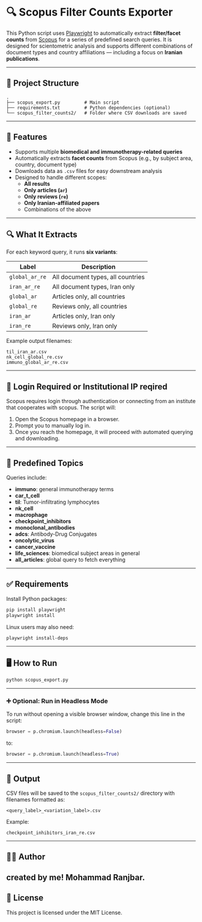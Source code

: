 
# 🔍 Scopus Filter Counts Exporter

This Python script uses [Playwright](https://playwright.dev/) to automatically extract **filter/facet counts** from [Scopus](https://www.scopus.com) for a series of predefined search queries. It is designed for scientometric analysis and supports different combinations of document types and country affiliations — including a focus on **Iranian publications**.

---

## 📂 Project Structure

```
.
├── scopus_export.py         # Main script
├── requirements.txt         # Python dependencies (optional)
└── scopus_filter_counts2/   # Folder where CSV downloads are saved
```

---

## 🚀 Features

- Supports multiple **biomedical and immunotherapy-related queries**
- Automatically extracts **facet counts** from Scopus (e.g., by subject area, country, document type)
- Downloads data as `.csv` files for easy downstream analysis
- Designed to handle different scopes:
  - **All results**
  - **Only articles (`ar`)**
  - **Only reviews (`re`)**
  - **Only Iranian-affiliated papers**
  - Combinations of the above

---

## 🔍 What It Extracts

For each keyword query, it runs **six variants**:

| Label             | Description                           |
|------------------|---------------------------------------|
| `global_ar_re`   | All document types, all countries     |
| `iran_ar_re`     | All document types, Iran only         |
| `global_ar`      | Articles only, all countries          |
| `global_re`      | Reviews only, all countries           |
| `iran_ar`        | Articles only, Iran only              |
| `iran_re`        | Reviews only, Iran only               |

Example output filenames:
```
til_iran_ar.csv
nk_cell_global_re.csv
immuno_global_ar_re.csv
```

---

## 🔑 Login Required or Institutional IP reqired 

Scopus requires login through authentication or connecting from an institute that cooperates with scopus. The script will:

1. Open the Scopus homepage in a browser.
2. Prompt you to manually log in.
3. Once you reach the homepage, it will proceed with automated querying and downloading.

---

## 🧠 Predefined Topics

Queries include:

- **immuno**: general immunotherapy terms
- **car_t_cell**
- **til**: Tumor-infiltrating lymphocytes
- **nk_cell**
- **macrophage**
- **checkpoint_inhibitors**
- **monoclonal_antibodies**
- **adcs**: Antibody-Drug Conjugates
- **oncolytic_virus**
- **cancer_vaccine**
- **life_sciences**: biomedical subject areas in general
- **all_articles**: global query to fetch everything

---

## ✅ Requirements

Install Python packages:

```bash
pip install playwright
playwright install
```

Linux users may also need:

```bash
playwright install-deps
```

---

## 🖥️ How to Run

```bash
python scopus_export.py
```

---

### ➕ Optional: Run in Headless Mode

To run without opening a visible browser window, change this line in the script:

```python
browser = p.chromium.launch(headless=False)
```

to:

```python
browser = p.chromium.launch(headless=True)
```

---

## 📁 Output

CSV files will be saved to the `scopus_filter_counts2/` directory with filenames formatted as:

```
<query_label>_<variation_label>.csv
```

Example:
```
checkpoint_inhibitors_iran_re.csv
```

---

## 🧑‍🔬 Author

created by me! Mohammad Ranjbar.
---

## 📜 License

This project is licensed under the MIT License.
